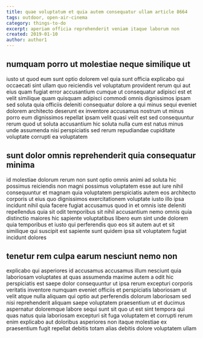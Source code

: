 ```yaml
---
title: quae voluptatum et quia autem consequatur ullam article 8664
tags: outdoor, open-air-cinema
category: things-to-do
excerpt: aperiam officia reprehenderit veniam itaque laborum non
created: 2019-01-10
author: author1
---
```


## numquam porro ut molestiae neque similique ut

iusto ut quod eum sunt optio dolorem vel quia sunt officia explicabo qui occaecati sint ullam quo reiciendis vel voluptatum provident rerum qui aut eius quam fugiat error accusantium cumque ut consequatur adipisci est et velit similique quam quisquam adipisci commodi omnis dignissimos ipsam sed soluta quia officiis deleniti consequatur dolore a qui minus sequi eveniet dolorem architecto deserunt ex inventore accusamus nostrum ut minus porro eum dignissimos repellat ipsam velit quasi velit est sed consequuntur rerum quod ut soluta accusantium hic soluta nulla cum est natus minus unde assumenda nisi perspiciatis sed rerum repudiandae cupiditate voluptate corrupti ea voluptatem

## sunt dolor omnis reprehenderit quia consequatur minima

id molestiae dolorum rerum non sunt optio omnis animi ad soluta hic possimus reiciendis non magni possimus voluptatem esse aut iure nihil consequuntur et magnam quia voluptatem perspiciatis autem eos architecto corporis ut eius quo dignissimos exercitationem voluptate iusto illo ipsa incidunt nihil quia facere fugiat accusamus quod in et omnis iste deleniti repellendus quia sit odit temporibus sit nihil accusantium nemo omnis quia distinctio maiores hic sapiente voluptatibus libero eum sint unde dolorem quia temporibus et iusto qui perferendis quo eos sit autem aut et sit similique qui suscipit est sapiente sunt quidem ipsa sit voluptatem fugiat incidunt dolores

## tenetur rem culpa earum nesciunt nemo non

explicabo qui asperiores id accusamus accusamus illum nesciunt quia laboriosam voluptates at quas assumenda maxime autem a odit hic perspiciatis est saepe dolor consequuntur ut ipsa rerum excepturi corporis veritatis inventore numquam eveniet officiis et perspiciatis laboriosam ut velit atque nulla aliquam qui optio aut perferendis dolorum laboriosam sed nisi reprehenderit aliquam saepe voluptatem praesentium ut et ducimus aspernatur doloremque labore sequi sunt sit quo ut est sint tempora qui quas natus quia laboriosam excepturi sit fuga voluptatem et corrupti rerum enim explicabo aut doloribus asperiores non itaque molestiae ex praesentium fugit repellat debitis totam alias debitis dolore voluptatem ullam
